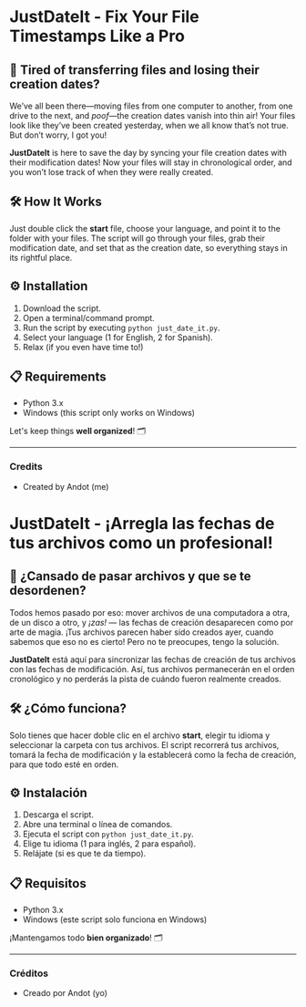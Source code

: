 # JustDateIt - Fix Your File Timestamps Like a Pro

## 📅 Tired of transferring files and losing their creation dates?

We’ve all been there—moving files from one computer to another, from one drive to the next, and *poof*—the creation dates vanish into thin air! Your files look like they’ve been created yesterday, when we all know that’s not true. But don’t worry, I got you!

**JustDateIt** is here to save the day by syncing your file creation dates with their modification dates! Now your files will stay in chronological order, and you won’t lose track of when they were really created.

## 🛠 How It Works

Just double click the **start** file, choose your language, and point it to the folder with your files. The script will go through your files, grab their modification date, and set that as the creation date, so everything stays in its rightful place.

## ⚙️ Installation

1. Download the script.
2. Open a terminal/command prompt.
3. Run the script by executing `python just_date_it.py`.
4. Select your language (1 for English, 2 for Spanish).
5. Relax (if you even have time to!)

## 📋 Requirements

- Python 3.x
- Windows (this script only works on Windows)

Let's keep things **well organized**! 🗂

---

### Credits

- Created by Andot (me)

# JustDateIt - ¡Arregla las fechas de tus archivos como un profesional!

## 📅 ¿Cansado de pasar archivos y que se te desordenen?

Todos hemos pasado por eso: mover archivos de una computadora a otra, de un disco a otro, y *¡zas!* — las fechas de creación desaparecen como por arte de magia. ¡Tus archivos parecen haber sido creados ayer, cuando sabemos que eso no es cierto! Pero no te preocupes, tengo la solución.

**JustDateIt** está aquí para sincronizar las fechas de creación de tus archivos con las fechas de modificación. Así, tus archivos permanecerán en el orden cronológico y no perderás la pista de cuándo fueron realmente creados.

## 🛠 ¿Cómo funciona?

Solo tienes que hacer doble clic en el archivo **start**, elegir tu idioma y seleccionar la carpeta con tus archivos. El script recorrerá tus archivos, tomará la fecha de modificación y la establecerá como la fecha de creación, para que todo esté en orden.

## ⚙️ Instalación

1. Descarga el script.
2. Abre una terminal o línea de comandos.
3. Ejecuta el script con `python just_date_it.py`.
4. Elige tu idioma (1 para inglés, 2 para español).
5. Relájate (si es que te da tiempo).

## 📋 Requisitos

- Python 3.x
- Windows (este script solo funciona en Windows)


¡Mantengamos todo **bien organizado**! 🗂

---

### Créditos

- Creado por Andot (yo)
